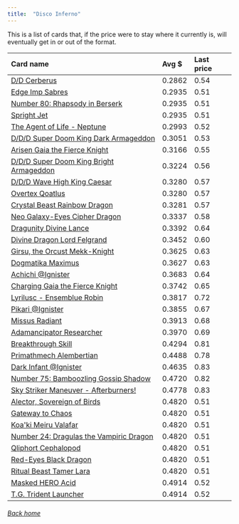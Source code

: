 ```yaml
---
title:  "Disco Inferno"
---
```


This is a list of cards that, if the price were to stay where it currently is, will eventually get in or out of the format.

| Card name | Avg $ | Last price |
| :-- | :-- | :-- |
[D/D Cerberus](https://db.ygoprodeck.com/card/?search=D/D%20Cerberus) | 0.2862 | 0.54 |
[Edge Imp Sabres](https://db.ygoprodeck.com/card/?search=Edge%20Imp%20Sabres) | 0.2935 | 0.51 |
[Number 80: Rhapsody in Berserk](https://db.ygoprodeck.com/card/?search=Number%2080:%20Rhapsody%20in%20Berserk) | 0.2935 | 0.51 |
[Spright Jet](https://db.ygoprodeck.com/card/?search=Spright%20Jet) | 0.2935 | 0.51 |
[The Agent of Life - Neptune](https://db.ygoprodeck.com/card/?search=The%20Agent%20of%20Life%20-%20Neptune) | 0.2993 | 0.52 |
[D/D/D Super Doom King Dark Armageddon](https://db.ygoprodeck.com/card/?search=D/D/D%20Super%20Doom%20King%20Dark%20Armageddon) | 0.3051 | 0.53 |
[Arisen Gaia the Fierce Knight](https://db.ygoprodeck.com/card/?search=Arisen%20Gaia%20the%20Fierce%20Knight) | 0.3166 | 0.55 |
[D/D/D Super Doom King Bright Armageddon](https://db.ygoprodeck.com/card/?search=D/D/D%20Super%20Doom%20King%20Bright%20Armageddon) | 0.3224 | 0.56 |
[D/D/D Wave High King Caesar](https://db.ygoprodeck.com/card/?search=D/D/D%20Wave%20High%20King%20Caesar) | 0.3280 | 0.57 |
[Overtex Qoatlus](https://db.ygoprodeck.com/card/?search=Overtex%20Qoatlus) | 0.3280 | 0.57 |
[Crystal Beast Rainbow Dragon](https://db.ygoprodeck.com/card/?search=Crystal%20Beast%20Rainbow%20Dragon) | 0.3281 | 0.57 |
[Neo Galaxy-Eyes Cipher Dragon](https://db.ygoprodeck.com/card/?search=Neo%20Galaxy-Eyes%20Cipher%20Dragon) | 0.3337 | 0.58 |
[Dragunity Divine Lance](https://db.ygoprodeck.com/card/?search=Dragunity%20Divine%20Lance) | 0.3392 | 0.64 |
[Divine Dragon Lord Felgrand](https://db.ygoprodeck.com/card/?search=Divine%20Dragon%20Lord%20Felgrand) | 0.3452 | 0.60 |
[Girsu, the Orcust Mekk-Knight](https://db.ygoprodeck.com/card/?search=Girsu,%20the%20Orcust%20Mekk-Knight) | 0.3625 | 0.63 |
[Dogmatika Maximus](https://db.ygoprodeck.com/card/?search=Dogmatika%20Maximus) | 0.3627 | 0.63 |
[Achichi @Ignister](https://db.ygoprodeck.com/card/?search=Achichi%20@Ignister) | 0.3683 | 0.64 |
[Charging Gaia the Fierce Knight](https://db.ygoprodeck.com/card/?search=Charging%20Gaia%20the%20Fierce%20Knight) | 0.3742 | 0.65 |
[Lyrilusc - Ensemblue Robin](https://db.ygoprodeck.com/card/?search=Lyrilusc%20-%20Ensemblue%20Robin) | 0.3817 | 0.72 |
[Pikari @Ignister](https://db.ygoprodeck.com/card/?search=Pikari%20@Ignister) | 0.3855 | 0.67 |
[Missus Radiant](https://db.ygoprodeck.com/card/?search=Missus%20Radiant) | 0.3913 | 0.68 |
[Adamancipator Researcher](https://db.ygoprodeck.com/card/?search=Adamancipator%20Researcher) | 0.3970 | 0.69 |
[Breakthrough Skill](https://db.ygoprodeck.com/card/?search=Breakthrough%20Skill) | 0.4294 | 0.81 |
[Primathmech Alembertian](https://db.ygoprodeck.com/card/?search=Primathmech%20Alembertian) | 0.4488 | 0.78 |
[Dark Infant @Ignister](https://db.ygoprodeck.com/card/?search=Dark%20Infant%20@Ignister) | 0.4635 | 0.83 |
[Number 75: Bamboozling Gossip Shadow](https://db.ygoprodeck.com/card/?search=Number%2075:%20Bamboozling%20Gossip%20Shadow) | 0.4720 | 0.82 |
[Sky Striker Maneuver - Afterburners!](https://db.ygoprodeck.com/card/?search=Sky%20Striker%20Maneuver%20-%20Afterburners!) | 0.4778 | 0.83 |
[Alector, Sovereign of Birds](https://db.ygoprodeck.com/card/?search=Alector,%20Sovereign%20of%20Birds) | 0.4820 | 0.51 |
[Gateway to Chaos](https://db.ygoprodeck.com/card/?search=Gateway%20to%20Chaos) | 0.4820 | 0.51 |
[Koa'ki Meiru Valafar](https://db.ygoprodeck.com/card/?search=Koa'ki%20Meiru%20Valafar) | 0.4820 | 0.51 |
[Number 24: Dragulas the Vampiric Dragon](https://db.ygoprodeck.com/card/?search=Number%2024:%20Dragulas%20the%20Vampiric%20Dragon) | 0.4820 | 0.51 |
[Qliphort Cephalopod](https://db.ygoprodeck.com/card/?search=Qliphort%20Cephalopod) | 0.4820 | 0.51 |
[Red-Eyes Black Dragon](https://db.ygoprodeck.com/card/?search=Red-Eyes%20Black%20Dragon) | 0.4820 | 0.51 |
[Ritual Beast Tamer Lara](https://db.ygoprodeck.com/card/?search=Ritual%20Beast%20Tamer%20Lara) | 0.4820 | 0.51 |
[Masked HERO Acid](https://db.ygoprodeck.com/card/?search=Masked%20HERO%20Acid) | 0.4914 | 0.52 |
[T.G. Trident Launcher](https://db.ygoprodeck.com/card/?search=T.G.%20Trident%20Launcher) | 0.4914 | 0.52 |

###### [Back home](index)